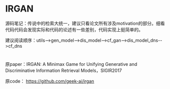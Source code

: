 # IRGAN

源码笔记：传说中的检索大统一，建议只看论文所有涉及motivation的部分。细看代码代码会发现实际和代码的论述有一些差别，代码实现上挺简单的。

建议阅读顺序：utils-->gen_model-->dis_model-->cf_gan-->dis_model_dns-->cf_dns

#

原paper：IRGAN: A Minimax Game for Unifying Generative and Discriminative Information Retrieval Models，SIGIR2017

原code： https://github.com/geek-ai/irgan
